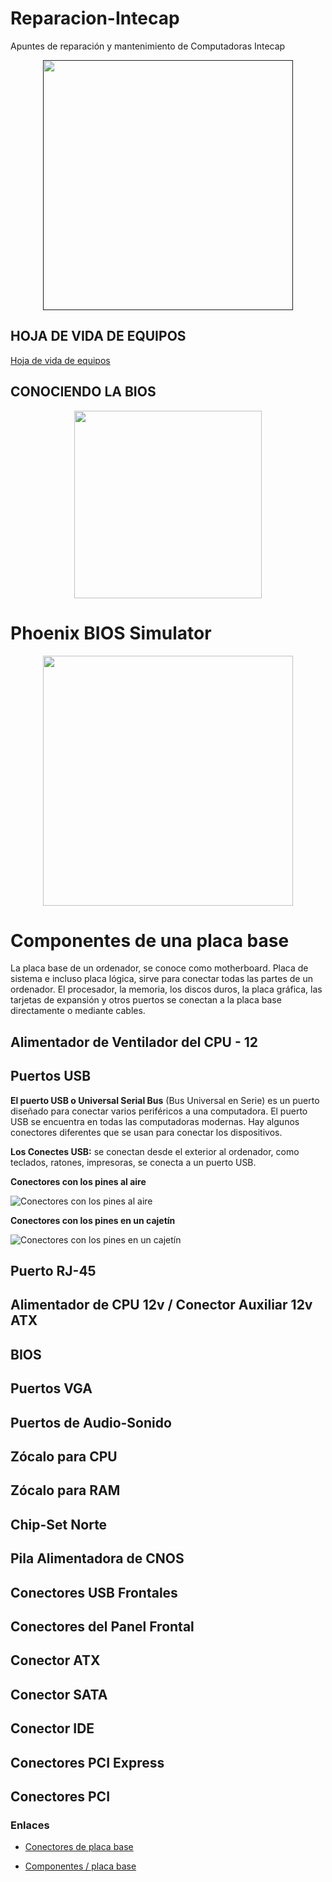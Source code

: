 # Reparacion-Intecap
Apuntes de reparación y mantenimiento de Computadoras Intecap

<p align="center"><a href="" target="blank"><img src="https://i.ibb.co/PwPRK9T/intecap-logo.png" width="400"></a></p>


## HOJA DE VIDA DE EQUIPOS

<a href="https://drive.google.com/file/d/11YQMDnI8DKbqtECfa7nF2Bzq7xshEfRg/view?usp=sharing" target="_blank">Hoja de vida de equipos</a>

## CONOCIENDO LA BIOS

<p align="center"><a href="https://prezi.com/fn6qlyoj6g60/conociendo-la-bios/" target="blank"><img src="https://i.ibb.co/wLpJfqp/BIOS.jpg" width="300"></a></p>

# Phoenix BIOS Simulator
<p align="center"><a href="https://www.grs-software.de/sims/bios/phoenix/pages/" target="blank"><img src="https://i.ibb.co/2NN8jcn/bios-simulator.jpg" width="400"></a></p>

# Componentes de una placa base

La placa base de un ordenador, se conoce como motherboard. Placa de sistema e incluso placa lógica, sirve para conectar todas las partes de un ordenador. El procesador, la memoria, los discos duros, la placa gráfica, las tarjetas de expansión y otros puertos se conectan a la placa base directamente o mediante cables.

## Alimentador de Ventilador del CPU - 12

## Puertos USB

**El puerto USB o Universal Serial Bus** (Bus Universal en Serie) es un puerto diseñado para conectar varios periféricos a una computadora. El puerto USB se encuentra en todas las computadoras modernas. Hay algunos conectores diferentes que se usan para conectar los dispositivos.

**Los Conectes USB:** se conectan desde el exterior al  ordenador, como teclados, ratones, impresoras, se conecta a un puerto USB. 

**Conectores con los pines al aire**

![](https://i.ibb.co/H29TCc7/Conectores-USB-2-0-al-aire.jpg "Conectores con los pines al aire")

**Conectores con los pines en un cajetín**

![](https://i.ibb.co/cDSFksW/Conectores-USB-2-0-en-cajet-n.png "Conectores con los pines en un cajetín")

## Puerto RJ-45

## Alimentador de CPU 12v / Conector Auxiliar 12v ATX

## BIOS

## Puertos VGA

## Puertos de Audio-Sonido

## Zócalo para CPU

## Zócalo para RAM

## Chip-Set Norte

## Pila Alimentadora de CNOS

## Conectores USB Frontales

## Conectores del Panel Frontal

## Conector ATX

## Conector SATA

## Conector IDE

## Conectores PCI Express

## Conectores PCI

### Enlaces 
- [Conectores de placa base](https://hardzone.es/2018/02/18/conectores-placa-base/)

- [Componentes / placa base](https://www.profesionalreview.com/2018/11/04/componentes-de-una-placa-base/#Puertos_USB)
